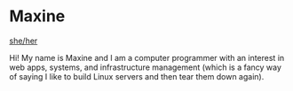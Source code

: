 # Maxine

[she/her](https://pronouns.mxhzl.com/she/her/her/hers/herself)

Hi! My name is Maxine and I am a computer programmer with an interest in web apps, systems, and infrastructure management (which is a fancy way of saying I like to build Linux servers and then tear them down again).
